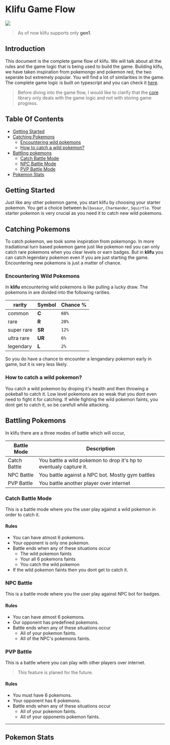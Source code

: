 # Klifu Game Flow 
![](https://img.shields.io/badge/Under-Development-yellow)

> As of now klifu supports only **gen1**.

## Introduction 
This document is the complete game flow of klifu. We will talk about all the rules and the game logic that is being used to build the game. Building klifu, we have taken inspiration from pokemongo and pokemon red, the two seperate but extremely popular. You will find a lot of similarities in the game. The complete game logic is built on typescript and you can check it [here](https://github.com/klifu/core). 


> Before diving into the game flow, I would like to clarify that the [core](https://github.com/klifu/core) library only deals with the game logic and not with storing game progress. 



## Table Of Contents
- [Getting Started](#getting-started)
- [Catching Pokemons](#catching-pokemons)
	- [Encountering wild pokemons](#encountering-wild-pokemons)
	- [How to catch a wild pokemon?](#how-to-catch-a-wild-pokemon)
- [Battling pokemons](#battling-pokemons)
	- [Catch Battle Mode](#catch-battle-mode)
	- [NPC Battle Mode](#npc-battle-mode)
	- [PVP Battle Mode](#pvp-battle-mode)
- [Pokemon Stats](#pokemon-stats)

## Getting Started
Just like any other pokemon game, you start klifu by choosing your starter pokemon. You get a choice between `Bulbasaur`, `Charmander`, `Squirtle`. Your starter pokemon is very crucial as you need it to catch new wild pokemons. 

## Catching Pokemons 
To catch pokemon, we took some inspiration from pokemongo. In more tradiational turn based pokemon game just like pokemon red you can only catch rare pokemons when you clear levels or earn badges. But in **klifu** you can catch legendary pokemon even if you are just starting the game. Encountering new pokemons is just a matter of chance. 

### Encountering Wild Pokemons
In **klifu** encountering wild pokemons is like pulling a lucky draw. The pokemons in are divided into the following rarities. 

|rarity|Symbol|Chance %|
|------|------|--------|
|common|**C**|`60%`|
|rare|**R**|`20%`|
|super rare| **SR**| `12%`|
|ultra rare| **UR**| `6%` |
|legendary| **L** | `2%` |

So you do have a chance to encounter a lengandary pokemon early in game, but it is very less likely. 

### How to catch a wild pokemon?
You catch a wild pokemon by droping it's health and then throwing a pokeball to catch it. Low level pokemons are so weak that you dont even need to fight it for catching. If while fighting the wild pokemon faints, you dont get to catch it, so be carefull while attacking. 



## Battling Pokemons 
In klifu there are a three modes of battle which will occur,

|Battle Mode | Description|
|------------|------------|
|Catch Battle|You battle a wild pokemon to drop it's hp to eventualy capture it.|
|NPC Battle  |You battle against a NPC bot. Mostly gym battles|
|PVP Battle  |You battle another player over internet|

### Catch Battle Mode 
This is a battle mode where you the user play against a wild pokemon in order to catch it. 

#### Rules 
- You can have atmost 6 pokemons.
- Your opponent is only one pokemon. 
- Battle ends when any of these situations occur
	- The wild pokemon faints
	- Your all 6 pokemons faints
	- You catch the wild pokemon
- If the wild pokemon faints then you dont get to catch it. 

### NPC Battle 
This is a battle mode where you the user play against NPC bot for badges. 

#### Rules 
- You can have atmost 6 pokemons. 
- Our opponent has predefined pokemons. 
- Battle ends when any of these situations occur 
	- All of your pokemon faints.
	- All of the NPC's pokemons faints. 

### PVP Battle
This is a battle where you can play with other players over internet. 

> This feature is planed for the future. 

#### Rules 
- You must have 6 pokemons. 
- Your opponent has 6 pokemons. 
- Battle ends when any of these situations occur
	- All of your pokemon faints. 
	- All of your opponents pokemon faints.

---

## Pokemon Stats
